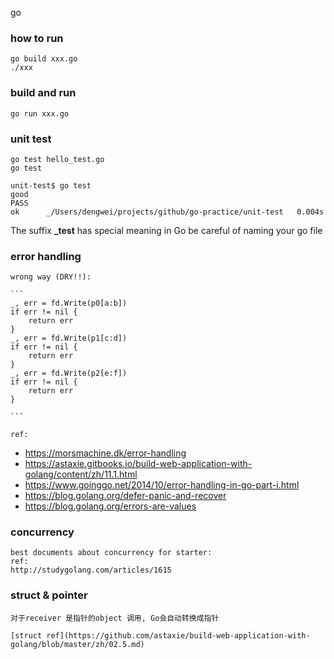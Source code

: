 go
### how to run

    go build xxx.go
    ./xxx
### build and run
    
    go run xxx.go

### unit test

    go test hello_test.go 
    go test

    unit-test$ go test
    good
    PASS
    ok      _/Users/dengwei/projects/github/go-practice/unit-test   0.004s


The suffix **_test** has special meaning in Go
be careful of naming your go file

### error handling
  
    wrong way (DRY!!):
 
    ```
    _, err = fd.Write(p0[a:b])
    if err != nil {
        return err
    }
    _, err = fd.Write(p1[c:d])
    if err != nil {
        return err
    }
    _, err = fd.Write(p2[e:f])
    if err != nil {
        return err
    }

    ```

    ref:
  - https://morsmachine.dk/error-handling
  - https://astaxie.gitbooks.io/build-web-application-with-golang/content/zh/11.1.html
  - https://www.goinggo.net/2014/10/error-handling-in-go-part-i.html
  - https://blog.golang.org/defer-panic-and-recover
  - https://blog.golang.org/errors-are-values

### concurrency

    best documents about concurrency for starter:  
    ref:
    http://studygolang.com/articles/1615 

### struct & pointer

    对于receiver 是指针的object 调用, Go会自动转换成指针

    [struct ref](https://github.com/astaxie/build-web-application-with-golang/blob/master/zh/02.5.md)
    